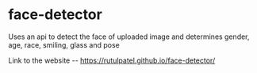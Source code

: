 # face-detector
Uses an api to detect the face of uploaded image and determines gender, age, race, smiling, glass and pose



Link to the website -- https://rutulpatel.github.io/face-detector/
